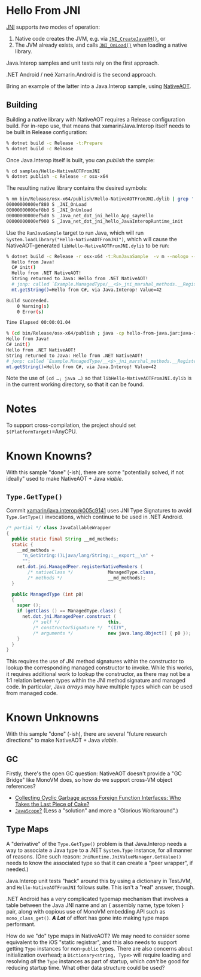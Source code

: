 # Hello From JNI

[JNI][0] supports *two* modes of operation:

 1. Native code creates the JVM, e.g. via [`JNI_CreateJavaVM()`][1], or
 2. The JVM already exists, and calls [`JNI_OnLoad()`][2] when loading a native library.

Java.Interop samples and unit tests rely on the first approach.

.NET Android / neé Xamarin.Android is the second approach.

Bring an example of the latter into a Java.Interop sample, using [NativeAOT][3].

## Building

Building a native library with NativeAOT requires a Release configuration build.
For in-repo use, that means that xamarin/Java.Interop itself needs to be built in
Release configuration:

```sh
% dotnet build -c Release -t:Prepare
% dotnet build -c Release
```

Once Java.Interop itself is built, you can *publish* the sample:

```sh
% cd samples/Hello-NativeAOTFromJNI
% dotnet publish -c Release -r osx-x64
```

The resulting native library contains the desired symbols:

```sh
% nm bin/Release/osx-x64/publish/Hello-NativeAOTFromJNI.dylib | grep ' S ' 
00000000000ef880 S _JNI_OnLoad
00000000000ef8b0 S _JNI_OnUnload
00000000000ef5d0 S _Java_net_dot_jni_hello_App_sayHello
00000000000ef900 S _Java_net_dot_jni_hello_JavaInteropRuntime_init
```

Use the `RunJavaSample` target to run Java, which will run
`System.loadLibrary("Hello-NativeAOTFromJNI")`, which will cause the
NativeAOT-generated `libHello-NativeAOTFromJNI.dylib` to be run:

```sh
% dotnet build -c Release -r osx-x64 -t:RunJavaSample  -v m --nologo --no-restore
  Hello from Java!
  C# init()
  Hello from .NET NativeAOT!
  String returned to Java: Hello from .NET NativeAOT!
  # jonp: called `Example.ManagedType/__<$>_jni_marshal_methods.__RegisterNativeMembers()` w/ 1 methods to register.
  mt.getString()=Hello from C#, via Java.Interop! Value=42

Build succeeded.
    0 Warning(s)
    0 Error(s)

Time Elapsed 00:00:01.04

% (cd bin/Release/osx-x64/publish ; java -cp hello-from-java.jar:java-interop.jar net/dot/jni/hello/App)
Hello from Java!
C# init()
Hello from .NET NativeAOT!
String returned to Java: Hello from .NET NativeAOT!
# jonp: called `Example.ManagedType/__<$>_jni_marshal_methods.__RegisterNativeMembers()` w/ 1 methods to register.
mt.getString()=Hello from C#, via Java.Interop! Value=42
```

Note the use of `(cd …; java …)` so that `libHello-NativeAOTFromJNI.dylib` is
in the current working directory, so that it can be found.

# Notes

To support cross-compilation, the project should set
`$(PlatformTarget)`=AnyCPU.

# Known Knowns?

With this sample "done" (-ish), there are some
"potentially solved, if not ideally" used to make NativeAOT + Java *viable*.

## `Type.GetType()`

Commit 
[xamarin/java.interop@005c9141](https://github.com/xamarin/java.interop/commit/005c914170a0af9069ff18fd4dd9d45463dd5dc6)
uses JNI Type Signatures to avoid `Type.GetType()` invocations, which continue
to be used in .NET Android.

```Java
/* partial */ class JavaCallableWrapper
{
  public static final String __md_methods;
  static {
    __md_methods =
      "n_GetString:()Ljava/lang/String;:__export__\n" +
      "";
    net.dot.jni.ManagedPeer.registerNativeMembers (
        /* nativeClass */             ManagedType.class,
        /* methods */                 __md_methods);
  }

  public ManagedType (int p0)
  {
    super ();
    if (getClass () == ManagedType.class) {
      net.dot.jni.ManagedPeer.construct (
          /* self */                  this,
          /* constructorSignature */  "(I)V",
          /* arguments */             new java.lang.Object[] { p0 });
    }
  }
}
```

This requires the use of JNI method signatures within the constructor
to lookup the corresponding managed constructor to invoke.  While this
works, it requires additional work to lookup the constructor, as there
may not be a 1:1 relation between types within the JNI method signature
and managed code.  In particular, Java *arrays* may have multiple types
which can be used from managed code.


# Known Unknowns

With this sample "done" (-ish), there are several "future research directions" to
make NativeAOT + Java *viable*.

## GC

Firstly, there's the open GC question: NativeAOT doesn't provide a "GC Bridge"
like MonoVM does, so how do we support cross-VM object references?

  * [Collecting Cyclic Garbage across Foreign Function Interfaces: Who Takes the Last Piece of Cake?](https://pldi23.sigplan.org/details/pldi-2023-pldi/25/Collecting-Cyclic-Garbage-across-Foreign-Function-Interfaces-Who-Takes-the-Last-Piec)
  * [`JavaScope`?](https://github.com/jonpryor/java.interop/commits/jonp-registration-scope)
    (Less a "solution" and more a "Glorious Workaround".)


## Type Maps

A "derivative" of the `Type.GetType()` problem is that Java.Interop needs a way
to associate a Java type to a .NET `System.Type` instance, for all manner of
reasons.  (One such reason: `JniRuntime.JniValueManager.GetValue()` needs to
know the associated type so that it can create a "peer wrapper", if needed.)

Java.Interop unit tests "hack" around this by using a dictionary in TestJVM,
and `Hello-NativeAOTFromJNI` follows suite.  This isn't a "real" answer, though.

.NET Android has a very complicated typemap mechanism that involves a table
between the Java JNI name and an { assembly name, type token } pair, along with
copious use of MonoVM embedding API such as `mono_class_get()`.  ***A Lot***
of effort has gone into making type maps performant.

How do we "do" type maps in NativeAOT?  We may need to consider some equivalent
to the iOS "static registrar", and this also needs to support getting `Type`
instances for non-`public` types.  There are also concerns about initialization
overhead; a `Dictionary<string, Type>` will require loading and resolving
*all* the `Type` instances as part of startup, which *can't* be good for
reducing startup time.  What other data structure could be used?

[0]: https://docs.oracle.com/javase/8/docs/technotes/guides/jni/spec/jniTOC.html
[1]: https://docs.oracle.com/javase/8/docs/technotes/guides/jni/spec/invocation.html#creating_the_vm
[2]: https://docs.oracle.com/javase/8/docs/technotes/guides/jni/spec/invocation.html#JNJI_OnLoad
[3]: https://github.com/dotnet/samples/blob/main/core/nativeaot/NativeLibrary/README.md